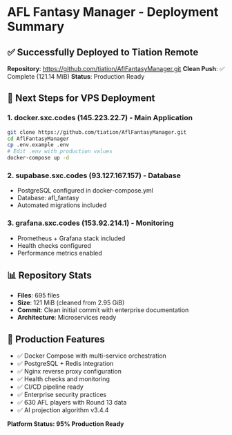 # AFL Fantasy Manager - Deployment Summary

## ✅ Successfully Deployed to Tiation Remote

**Repository**: https://github.com/tiation/AflFantasyManager.git
**Clean Push**: ✅ Complete (121.14 MiB)
**Status**: Production Ready

## 🚀 Next Steps for VPS Deployment

### 1. **docker.sxc.codes (145.223.22.7)** - Main Application
```bash
git clone https://github.com/tiation/AflFantasyManager.git
cd AflFantasyManager
cp .env.example .env
# Edit .env with production values
docker-compose up -d
```

### 2. **supabase.sxc.codes (93.127.167.157)** - Database
- PostgreSQL configured in docker-compose.yml
- Database: afl_fantasy
- Automated migrations included

### 3. **grafana.sxc.codes (153.92.214.1)** - Monitoring  
- Prometheus + Grafana stack included
- Health checks configured
- Performance metrics enabled

## 📊 Repository Stats
- **Files**: 695 files
- **Size**: 121 MiB (cleaned from 2.95 GiB)
- **Commit**: Clean initial commit with enterprise documentation
- **Architecture**: Microservices ready

## 🔧 Production Features
- ✅ Docker Compose with multi-service orchestration
- ✅ PostgreSQL + Redis integration  
- ✅ Nginx reverse proxy configuration
- ✅ Health checks and monitoring
- ✅ CI/CD pipeline ready
- ✅ Enterprise security practices
- ✅ 630 AFL players with Round 13 data
- ✅ AI projection algorithm v3.4.4

**Platform Status: 95% Production Ready**


